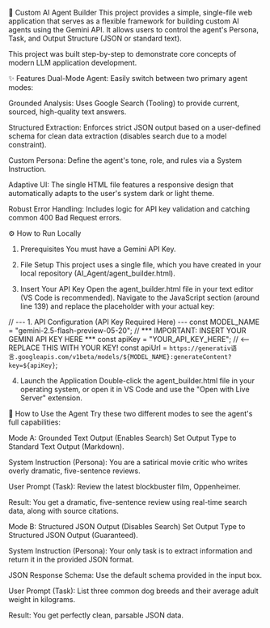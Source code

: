 🤖 Custom AI Agent Builder
This project provides a simple, single-file web application that serves as a flexible framework for building custom AI agents using the Gemini API. It allows users to control the agent's Persona, Task, and Output Structure (JSON or standard text).

This project was built step-by-step to demonstrate core concepts of modern LLM application development.

✨ Features
Dual-Mode Agent: Easily switch between two primary agent modes:

Grounded Analysis: Uses Google Search (Tooling) to provide current, sourced, high-quality text answers.

Structured Extraction: Enforces strict JSON output based on a user-defined schema for clean data extraction (disables search due to a model constraint).

Custom Persona: Define the agent's tone, role, and rules via a System Instruction.

Adaptive UI: The single HTML file features a responsive design that automatically adapts to the user's system dark or light theme.

Robust Error Handling: Includes logic for API key validation and catching common 400 Bad Request errors.

⚙️ How to Run Locally
1. Prerequisites
You must have a Gemini API Key.

2. File Setup
This project uses a single file, which you have created in your local repository (AI_Agent/agent_builder.html).

3. Insert Your API Key
Open the agent_builder.html file in your text editor (VS Code is recommended). Navigate to the JavaScript section (around line 139) and replace the placeholder with your actual key:

// --- 1. API Configuration (API Key Required Here) ---
const MODEL_NAME = "gemini-2.5-flash-preview-05-20";
// *** IMPORTANT: INSERT YOUR GEMINI API KEY HERE ***
const apiKey = "YOUR_API_KEY_HERE"; // <-- REPLACE THIS WITH YOUR KEY!
const apiUrl = `https://generativ语言.googleapis.com/v1beta/models/${MODEL_NAME}:generateContent?key=${apiKey}`;

4. Launch the Application
Double-click the agent_builder.html file in your operating system, or open it in VS Code and use the "Open with Live Server" extension.

🚀 How to Use the Agent
Try these two different modes to see the agent's full capabilities:

Mode A: Grounded Text Output (Enables Search)
Set Output Type to Standard Text Output (Markdown).

System Instruction (Persona): You are a satirical movie critic who writes overly dramatic, five-sentence reviews.

User Prompt (Task): Review the latest blockbuster film, Oppenheimer.

Result: You get a dramatic, five-sentence review using real-time search data, along with source citations.

Mode B: Structured JSON Output (Disables Search)
Set Output Type to Structured JSON Output (Guaranteed).

System Instruction (Persona): Your only task is to extract information and return it in the provided JSON format.

JSON Response Schema: Use the default schema provided in the input box.

User Prompt (Task): List three common dog breeds and their average adult weight in kilograms.

Result: You get perfectly clean, parsable JSON data.
